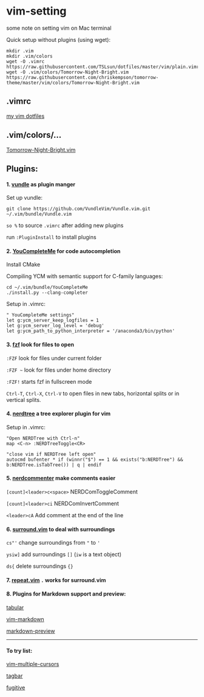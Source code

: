 # vim-setting
some note on setting vim on Mac terminal

Quick setup without plugins (using wget): 
```    
mkdir .vim
mkdir .vim/colors
wget -O .vimrc https://raw.githubusercontent.com/TSLsun/dotfiles/master/vim/plain.vimrc
wget -O .vim/colors/Tomorrow-Night-Bright.vim https://raw.githubusercontent.com/chriskempson/tomorrow-theme/master/vim/colors/Tomorrow-Night-Bright.vim
```    

## .vimrc

[my vim dotfiles](https://github.com/TSLsun/dotfiles/tree/master/vim)

## .vim/colors/...

[Tomorrow-Night-Bright.vim](https://github.com/chriskempson/tomorrow-theme/blob/master/vim/colors/Tomorrow-Night-Bright.vim)

## Plugins:

#### 1. [vundle](https://github.com/VundleVim/Vundle.vim) as plugin manger

Set up vundle:
```
git clone https://github.com/VundleVim/Vundle.vim.git ~/.vim/bundle/Vundle.vim
```

`so %` to source `.vimrc` after adding new plugins 

run `:PluginInstall` to install plugins

#### 2. [YouCompleteMe](http://valloric.github.io/YouCompleteMe/#mac-os-x) for code autocompletion 

Install CMake

Compiling YCM with semantic support for C-family languages:

```
cd ~/.vim/bundle/YouCompleteMe
./install.py --clang-completer
```

Setup in .vimrc:
```
" YouCompleteMe settings"
let g:ycm_server_keep_logfiles = 1
let g:ycm_server_log_level = 'debug'
let g:ycm_path_to_python_interpreter = '/anaconda3/bin/python'
```

#### 3. [fzf](https://github.com/junegunn/fzf) look for files to open

`:FZF` look for files under current folder

`:FZF ~` look for files under home directory 

`:FZF!` starts fzf in fullscreen mode

`Ctrl-T`, `Ctrl-X`, `Ctrl-V` to open files in new tabs, horizontal splits or in vertical splits.

#### 4. [nerdtree](https://github.com/scrooloose/nerdtree) a tree explorer plugin for vim

Setup in .vimrc:
```
"Open NERDTree with Ctrl-n"
map <C-n> :NERDTreeToggle<CR>

"close vim if NERDTree left open"
autocmd bufenter * if (winnr("$") == 1 && exists("b:NERDTree") && b:NERDTree.isTabTree()) | q | endif
```

#### 5. [nerdcommenter](https://github.com/scrooloose/nerdcommenter) make comments easier

`[count]<leader>c<space>` NERDComToggleComment

`[count]<leader>ci` NERDComInvertComment

`<leader>cA` Add comment at the end of the line

#### 6. [surround.vim](https://github.com/tpope/vim-surround) to deal with surroundings

`cs"'` change surroundings from `"` to `'`

`ysiw]` add surroundings `[]` (`iw` is a text object)

`ds{` delete surroundings `{}` 

#### 7. [repeat.vim](https://github.com/tpope/vim-repeat) `.` works for surround.vim

#### 8. Plugins for Markdown support and preview:

[tabular](https://github.com/godlygeek/tabular)

[vim-markdown](https://github.com/plasticboy/vim-markdown)

[markdown-preview](https://github.com/iamcco/markdown-preview.vim)



---
#### To try list:

[vim-multiple-cursors](https://github.com/terryma/vim-multiple-cursors)

[tagbar](https://github.com/majutsushi/tagbar)

[fugitive](https://github.com/tpope/vim-fugitive)

